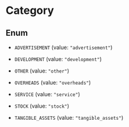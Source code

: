 

# Category

## Enum


* `ADVERTISEMENT` (value: `"advertisement"`)

* `DEVELOPMENT` (value: `"development"`)

* `OTHER` (value: `"other"`)

* `OVERHEADS` (value: `"overheads"`)

* `SERVICE` (value: `"service"`)

* `STOCK` (value: `"stock"`)

* `TANGIBLE_ASSETS` (value: `"tangible_assets"`)



